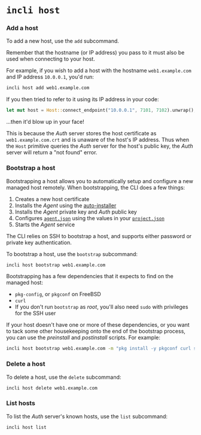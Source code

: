 # `incli host`

### Add a host

To add a new host, use the `add` subcommand.

Remember that the hostname (or IP address) you pass to it must also be used when connecting to your host.

For example, if you wish to add a host with the hostname `web1.example.com` and IP address `10.0.0.1`, you'd run:

```bash
incli host add web1.example.com
```

If you then tried to refer to it using its IP address in your code:

```rust
let mut host = Host::connect_endpoint("10.0.0.1", 7101, 7102).unwrap();
```

...then it'd blow up in your face!

This is because the _Auth_ server stores the host certificate as `web1.example.com.crt` and is unaware of the host's IP address. Thus when the `Host` primitive queries the _Auth_ server for the host's public key, the _Auth_ server will return a "not found" error.

### Bootstrap a host

Bootstrapping a host allows you to automatically setup and configure a new managed host remotely. When bootstrapping, the CLI does a few things:

1. Creates a new host certificate
2. Installs the _Agent_ using the [auto-installer](ch01-02-intro-installation.html#auto-installer)
3. Installs the _Agent_ private key and _Auth_ public key
4. Configures [`agent.json`](ch05-01-01-reference-agent-json.html) using the values in your [`project.json`](ch05-05-01-reference-projects-json.html)
5. Starts the _Agent_ service

The CLI relies on SSH to bootstrap a host, and supports either password or private key authentication.

To bootstrap a host, use the `bootstrap` subcommand:

```bash
incli host bootstrap web1.example.com
```

Bootstrapping has a few dependencies that it expects to find on the managed host:

- `pkg-config`, or `pkgconf` on FreeBSD
- `curl`
- If you don't run `bootstrap` as _root_, you'll also need `sudo` with privileges for the SSH user

If your host doesn't have one or more of these dependencies, or you want to tack some other housekeeping onto the end of the bootstrap process, you can use the _preinstall_ and _postinstall_ scripts. For example:

```bash
incli host bootstrap web1.example.com -m "pkg install -y pkgconf curl sudo"
```

### Delete a host

To delete a host, use the `delete` subcommand:

```bash
incli host delete web1.example.com
```

### List hosts

To list the _Auth_ server's known hosts, use the `list` subcommand:

```bash
incli host list
```
